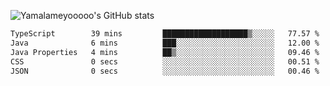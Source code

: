 ![Yamalameyooooo's GitHub stats](https://github-readme-stats.vercel.app/api?username=yamalameyooooo&theme=transparent&show_icons=true\&show=reviews,discussions_started,discussions_answered,prs_merged,prs_merged_percentage)

<!--START_SECTION:waka-->

```txt
TypeScript        39 mins         ███████████████████▒░░░░░   77.57 %
Java              6 mins          ███░░░░░░░░░░░░░░░░░░░░░░   12.00 %
Java Properties   4 mins          ██▒░░░░░░░░░░░░░░░░░░░░░░   09.46 %
CSS               0 secs          ░░░░░░░░░░░░░░░░░░░░░░░░░   00.51 %
JSON              0 secs          ░░░░░░░░░░░░░░░░░░░░░░░░░   00.46 %
```

<!--END_SECTION:waka-->
